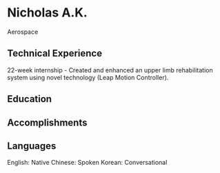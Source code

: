 # Nicholas A.K.
Aerospace
## Technical Experience
22-week internship - 
Created and enhanced an upper limb rehabilitation system using novel technology (Leap Motion Controller). 

## Education


## Accomplishments



## Languages
English: Native
Chinese: Spoken
Korean: Conversational




<!--stackedit_data:
eyJoaXN0b3J5IjpbLTEzMzk2MTkzNzZdfQ==
-->